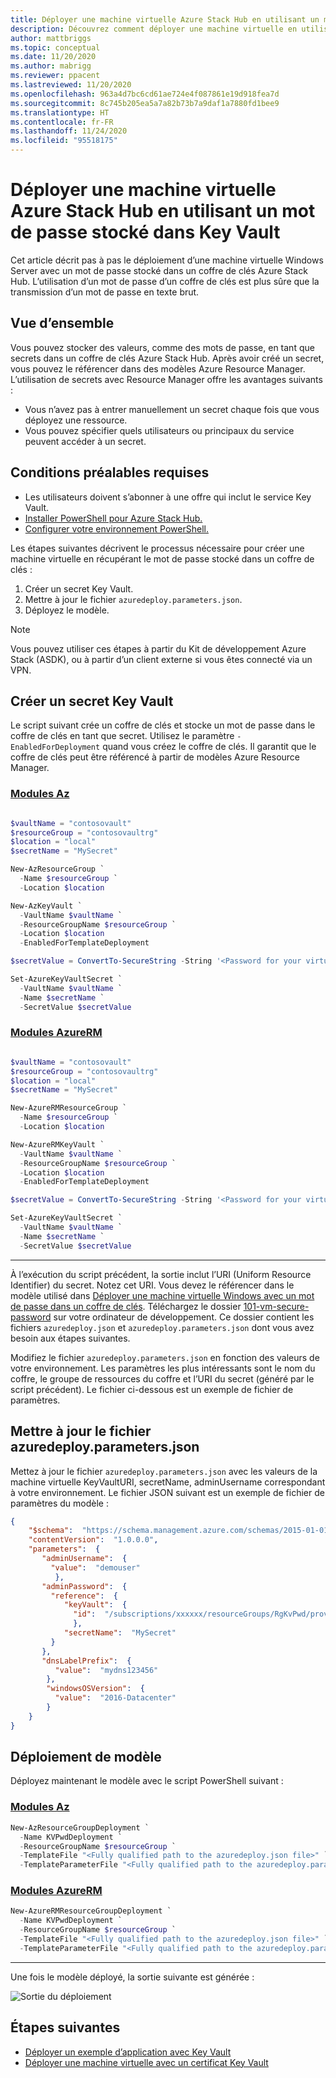 ```yaml
---
title: Déployer une machine virtuelle Azure Stack Hub en utilisant un mot de passe stocké dans Key Vault
description: Découvrez comment déployer une machine virtuelle en utilisant un mot de passe stocké dans un coffre de clés Azure Stack Hub.
author: mattbriggs
ms.topic: conceptual
ms.date: 11/20/2020
ms.author: mabrigg
ms.reviewer: ppacent
ms.lastreviewed: 11/20/2020
ms.openlocfilehash: 963a4d7bc6cd61ae724e4f087861e19d918fea7d
ms.sourcegitcommit: 8c745b205ea5a7a82b73b7a9daf1a7880fd1bee9
ms.translationtype: HT
ms.contentlocale: fr-FR
ms.lasthandoff: 11/24/2020
ms.locfileid: "95518175"
---
```

# <a name="deploy-an-azure-stack-hub-vm-using-a-password-stored-in-key-vault"></a>Déployer une machine virtuelle Azure Stack Hub en utilisant un mot de passe stocké dans Key Vault

Cet article décrit pas à pas le déploiement d’une machine virtuelle Windows Server avec un mot de passe stocké dans un coffre de clés Azure Stack Hub. L’utilisation d’un mot de passe d’un coffre de clés est plus sûre que la transmission d’un mot de passe en texte brut.

## <a name="overview"></a>Vue d’ensemble

Vous pouvez stocker des valeurs, comme des mots de passe, en tant que secrets dans un coffre de clés Azure Stack Hub. Après avoir créé un secret, vous pouvez le référencer dans des modèles Azure Resource Manager. L’utilisation de secrets avec Resource Manager offre les avantages suivants :

* Vous n’avez pas à entrer manuellement un secret chaque fois que vous déployez une ressource.
* Vous pouvez spécifier quels utilisateurs ou principaux du service peuvent accéder à un secret.

## <a name="prerequisites"></a>Conditions préalables requises

* Les utilisateurs doivent s’abonner à une offre qui inclut le service Key Vault.
* [Installer PowerShell pour Azure Stack Hub.](../operator/powershell-install-az-module.md)
* [Configurer votre environnement PowerShell.](azure-stack-powershell-configure-user.md)

Les étapes suivantes décrivent le processus nécessaire pour créer une machine virtuelle en récupérant le mot de passe stocké dans un coffre de clés :

1. Créer un secret Key Vault.
2. Mettre à jour le fichier `azuredeploy.parameters.json`.
3. Déployez le modèle.

> [!NOTE]  
> Vous pouvez utiliser ces étapes à partir du Kit de développement Azure Stack (ASDK), ou à partir d’un client externe si vous êtes connecté via un VPN.

## <a name="create-a-key-vault-secret"></a>Créer un secret Key Vault

Le script suivant crée un coffre de clés et stocke un mot de passe dans le coffre de clés en tant que secret. Utilisez le paramètre `-EnabledForDeployment` quand vous créez le coffre de clés. Il garantit que le coffre de clés peut être référencé à partir de modèles Azure Resource Manager.

### <a name="az-modules"></a>[Modules Az](#tab/az1)

```powershell

$vaultName = "contosovault"
$resourceGroup = "contosovaultrg"
$location = "local"
$secretName = "MySecret"

New-AzResourceGroup `
  -Name $resourceGroup `
  -Location $location

New-AzKeyVault `
  -VaultName $vaultName `
  -ResourceGroupName $resourceGroup `
  -Location $location
  -EnabledForTemplateDeployment

$secretValue = ConvertTo-SecureString -String '<Password for your virtual machine>' -AsPlainText -Force

Set-AzureKeyVaultSecret `
  -VaultName $vaultName `
  -Name $secretName `
  -SecretValue $secretValue

```

### <a name="azurerm-modules"></a>[Modules AzureRM](#tab/azurerm1)

```powershell

$vaultName = "contosovault"
$resourceGroup = "contosovaultrg"
$location = "local"
$secretName = "MySecret"

New-AzureRMResourceGroup `
  -Name $resourceGroup `
  -Location $location

New-AzureRMKeyVault `
  -VaultName $vaultName `
  -ResourceGroupName $resourceGroup `
  -Location $location
  -EnabledForTemplateDeployment

$secretValue = ConvertTo-SecureString -String '<Password for your virtual machine>' -AsPlainText -Force

Set-AzureKeyVaultSecret `
  -VaultName $vaultName `
  -Name $secretName `
  -SecretValue $secretValue

```
---

À l’exécution du script précédent, la sortie inclut l’URI (Uniform Resource Identifier) du secret. Notez cet URI. Vous devez le référencer dans le modèle utilisé dans [Déployer une machine virtuelle Windows avec un mot de passe dans un coffre de clés](https://github.com/Azure/AzureStack-QuickStart-Templates/tree/master/101-vm-windows-create-passwordfromkv). Téléchargez le dossier [101-vm-secure-password](https://github.com/Azure/AzureStack-QuickStart-Templates/tree/master/101-vm-windows-create-passwordfromkv) sur votre ordinateur de développement. Ce dossier contient les fichiers `azuredeploy.json` et `azuredeploy.parameters.json` dont vous avez besoin aux étapes suivantes.

Modifiez le fichier `azuredeploy.parameters.json` en fonction des valeurs de votre environnement. Les paramètres les plus intéressants sont le nom du coffre, le groupe de ressources du coffre et l’URI du secret (généré par le script précédent). Le fichier ci-dessous est un exemple de fichier de paramètres.

## <a name="update-the-azuredeployparametersjson-file"></a>Mettre à jour le fichier azuredeploy.parameters.json

Mettez à jour le fichier `azuredeploy.parameters.json` avec les valeurs de la machine virtuelle KeyVaultURI, secretName, adminUsername correspondant à votre environnement. Le fichier JSON suivant est un exemple de fichier de paramètres du modèle :

```json
{
    "$schema":  "https://schema.management.azure.com/schemas/2015-01-01/deploymentParameters.json#",
    "contentVersion":  "1.0.0.0",
    "parameters":  {
       "adminUsername":  {
         "value":  "demouser"
          },
       "adminPassword":  {
         "reference":  {
            "keyVault":  {
              "id":  "/subscriptions/xxxxxx/resourceGroups/RgKvPwd/providers/Microsoft.KeyVault/vaults/KvPwd"
              },
            "secretName":  "MySecret"
         }
       },
       "dnsLabelPrefix":  {
          "value":  "mydns123456"
        },
        "windowsOSVersion":  {
          "value":  "2016-Datacenter"
        }
    }
}

```

## <a name="template-deployment"></a>Déploiement de modèle

Déployez maintenant le modèle avec le script PowerShell suivant :

### <a name="az-modules"></a>[Modules Az](#tab/az2)

```powershell  
New-AzResourceGroupDeployment `
  -Name KVPwdDeployment `
  -ResourceGroupName $resourceGroup `
  -TemplateFile "<Fully qualified path to the azuredeploy.json file>" `
  -TemplateParameterFile "<Fully qualified path to the azuredeploy.parameters.json file>"
```
### <a name="azurerm-modules"></a>[Modules AzureRM](#tab/azurerm2)

```powershell  
New-AzureRMResourceGroupDeployment `
  -Name KVPwdDeployment `
  -ResourceGroupName $resourceGroup `
  -TemplateFile "<Fully qualified path to the azuredeploy.json file>" `
  -TemplateParameterFile "<Fully qualified path to the azuredeploy.parameters.json file>"
```

---


Une fois le modèle déployé, la sortie suivante est générée :

![Sortie du déploiement](media/azure-stack-key-vault-deploy-vm-with-secret/deployment-output.png)

## <a name="next-steps"></a>Étapes suivantes

* [Déployer un exemple d’application avec Key Vault](azure-stack-key-vault-sample-app.md)
* [Déployer une machine virtuelle avec un certificat Key Vault](azure-stack-key-vault-push-secret-into-vm.md)
